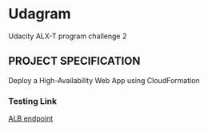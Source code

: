 # Udagram
Udacity ALX-T program challenge 2

## PROJECT SPECIFICATION
Deploy a High-Availability Web App using CloudFormation

### Testing Link
[ALB endpoint](http://udagr-webap-1kw61dmgdj0n7-716094413.us-east-1.elb.amazonaws.com)
